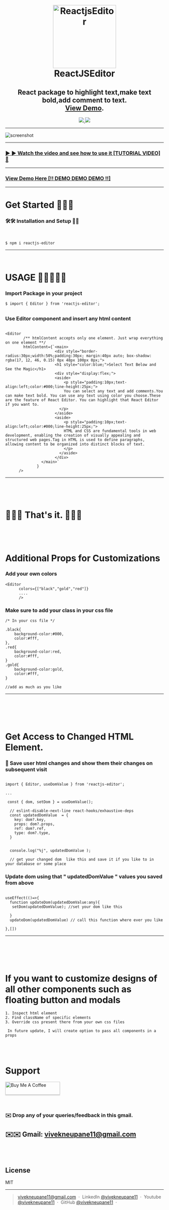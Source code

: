 <h1 align="center" >
  <br>
  <a href="https://www.npmjs.com/package/reactjs-editor"><img src="https://raw.githubusercontent.com/vivekneupane11/qanuny/main/REACT.png" alt="ReactjsEditor"  width="200"></a>
  <br>
  ReactJSEditor
  <br>
</h1>



<h2 align="center">React package to highlight text,make text bold,add comment to text.<br><a href="https://reactjs-editor-demo.vercel.app/" target="_blank">View Demo</a>.</h4>



<p align="center">

  <a href="https://www.linkedin.com/in/vivek-neupane-b99259194/">
      <img src="https://img.shields.io/badge/SayThanks.io-%E2%98%BC-1EAEDB.svg">
  </a>
  <a href="https://www.buymeacoffee.com/vivekneupaw">
    <img src="https://img.shields.io/badge/$-donate-ff69b4.svg?maxAge=2592000&amp;style=flat">
  </a>
</p>

---

![screenshot](https://raw.githubusercontent.com/vivekneupane11/demo/main/Screenshot%202024-02-10%20at%2000.35.34.png)
 
 ---
 
 ### [▶️ ▶️ Watch the video and see how to use it [TUTORIAL VIDEO] 🎥](https://www.youtube.com/watch?v=iR4xtbGtoU0)
---

###  <a href="https://reactjs-editor-demo.vercel.app/" target="_blank">View Demo Here [!! DEMO DEMO DEMO !!]</a>

---

#  Get Started 👨🏻‍✈️



### 🛠️🛠️ Installation and Setup 🌱🌱
<br>

```
$ npm i reactjs-editor
```

---



# <div style="margin-top: 70px;"> USAGE  🦄✨🧙🏼‍♀️ </div> 



### Import Package in your project

```
$ import { Editor } from 'reactjs-editor';

```

### <div style="margin-top: 30px;"> Use Editor component and insert any html content </div>




```

<Editor
        /** htmlContent accepts only one element. Just wrap everything on one element **/
        htmlContent={`<main>
                      <div style="border-radius:30px;width:50%;padding:30px; margin:40px auto; box-shadow: rgba(17, 12, 46, 0.15) 0px 48px 100px 0px;">
                      <h1 style="color:blue;">Select Text Below and See the Magic</h1>
                      <div style="display:flex;">
                      <aside>
                          <p style="padding:10px;text-align:left;color:#000;line-height:25px;">
                          You can select any text and add comments.You can make text bold. You can use any text using color you choose.These are the feature of React Editor. You can highlight that React Editor if you want to. 
                        </p>
                      </aside>
                      <aside>
                          <p style="padding:10px;text-align:left;color:#000;line-height:25px;">
                          HTML and CSS are fundamental tools in web development, enabling the creation of visually appealing and structured web pages.Tag in HTML is used to define paragraphs, allowing content to be organized into distinct blocks of text.
                          </p>
                        </aside>
                      </div>
                </main>`
              }
      />

```

---

<br>

# <div style="margin-top: 70px;"> 🎉🎉🎉 That's it.   🎉🎉🎉 </div>

<br><br>





#  <div style="margin-top:50px;"> Additional Props for Customizations </div>



### Add your own colors 

```
<Editor
      colors={["black","gold","red"]}
      ....
      />

```

### Make sure to add your class  in your css file

```
/* In your css file */

.black{
    background-color:#000,
    color:#fff,
},
.red{
    background-color:red,
    color:#fff,
}
.gold{
    background-color:gold,
    color:#fff,
}

//add as much as you like

```

---

<br><br>

# <div style="margin-top:70px;"> Get Access to Changed HTML Element. </div>



### 💾  Save user html changes and show them their changes on subsequent visit




```

import { Editor, useDomValue } from 'reactjs-editor';

...

 const { dom, setDom } = useDomValue();

  // eslint-disable-next-line react-hooks/exhaustive-deps
  const updatedDomValue  = {
    key: dom?.key,
    props: dom?.props,
    ref: dom?.ref,
    type: dom?.type,
  }


  console.log("%j", updatedDomValue );  
  
  // get your changed dom  like this and save it if you like to in your database or some place

```

### Update dom using that  " updatedDomValue " values you saved from above

```

useEffect(()=>{
  function updateDom(updatedDomValue:any){
   setDom(updatedDomValue); //set your dom like this
 
  }
  updateDom(updatedDomValue) // call this function where ever you like

},[])

```

---
<br><br>

# <div style="margin-top:70px;"> If you want to customize designs of all other components such as floating button and modals </div>


```
1. Inspect html element
2. Find className of specific elements
3. Override css present there from your own css files 

 In future update, I will create option to pass all components in a props

```
<br><br>

# Support


<a href="https://www.buymeacoffee.com/vivekneupaw" target="_blank"><img src="https://www.buymeacoffee.com/assets/img/custom_images/purple_img.png" alt="Buy Me A Coffee" style="height: 41px !important;width: 174px !important;box-shadow: 0px 3px 2px 0px rgba(190, 190, 190, 0.5) !important;-webkit-box-shadow: 0px 3px 2px 0px rgba(190, 190, 190, 0.5) !important;" ></a>

<br>

### ✉️ Drop any of your queries/feedback in this gmail. 
## ✉️✉️  Gmail: vivekneupane11@gmail.com

<br> <br>

## License

MIT

---

> [vivekneupane11@gmail.com](https://portfolio-seven-phi-43.vercel.app/) &nbsp;&middot;&nbsp;
> LinkedIn [@vivekneupane11](https://www.linkedin.com/in/vivek-neupane-b99259194/) &nbsp;&middot;&nbsp;
> Youtube [@vivekneupane11](https://www.youtube.com/channel/UCJoQhaR1_Gx8dpeZdrCCXsg) &nbsp;&middot;&nbsp;
>  GitHub [@vivekneupane11](https://github.com/vivekneupane11) &nbsp;&middot;&nbsp;

